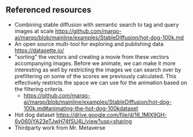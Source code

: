 ## Referenced resources

* Combining stable diffusion with semantic search to tag and query images at scale https://github.com/marqo-ai/marqo/blob/mainline/examples/StableDiffusion/hot-dog-100k.md 
* An open source multi-tool for exploring and publishing data https://datasette.io/
* "sorting" the vectors and creating a movie from these vectors accompanying images. Before we animate, we can make it more interesting as well by restricting the images we can search over by prefiltering on some of the scores we previously calculated. This effectively restricts the space we can use for the animation based on the filtering criteria.
  * https://github.com/marqo-ai/marqo/blob/mainline/examples/StableDiffusion/hot-dog-100k.md#animating-the-hot-dog-100kdataset
* Hot dog dataset https://drive.google.com/file/d/16_1MlX9GH-6v060jYA23eTJwH74fSU4L/view?usp=sharing
* Thirdparty work from Mr. Metaverse
